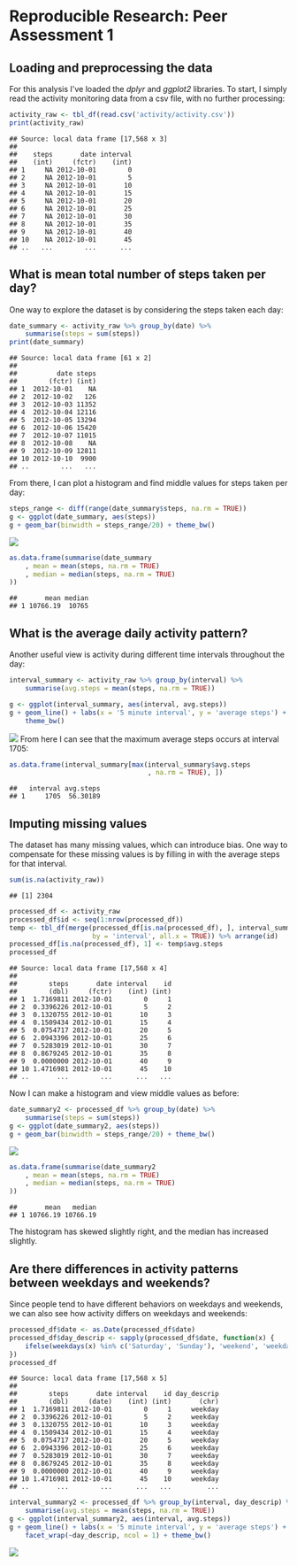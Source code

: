 # Reproducible Research: Peer Assessment 1



## Loading and preprocessing the data
For this analysis I've loaded the *dplyr* and *ggplot2* libraries. To start, I simply read the activity monitoring data from a csv file, with no further processing:

```r
activity_raw <- tbl_df(read.csv('activity/activity.csv'))
print(activity_raw)
```

```
## Source: local data frame [17,568 x 3]
## 
##    steps       date interval
##    (int)     (fctr)    (int)
## 1     NA 2012-10-01        0
## 2     NA 2012-10-01        5
## 3     NA 2012-10-01       10
## 4     NA 2012-10-01       15
## 5     NA 2012-10-01       20
## 6     NA 2012-10-01       25
## 7     NA 2012-10-01       30
## 8     NA 2012-10-01       35
## 9     NA 2012-10-01       40
## 10    NA 2012-10-01       45
## ..   ...        ...      ...
```

## What is mean total number of steps taken per day?
One way to explore the dataset is by considering the steps taken each day:

```r
date_summary <- activity_raw %>% group_by(date) %>% 
    summarise(steps = sum(steps))
print(date_summary)
```

```
## Source: local data frame [61 x 2]
## 
##          date steps
##        (fctr) (int)
## 1  2012-10-01    NA
## 2  2012-10-02   126
## 3  2012-10-03 11352
## 4  2012-10-04 12116
## 5  2012-10-05 13294
## 6  2012-10-06 15420
## 7  2012-10-07 11015
## 8  2012-10-08    NA
## 9  2012-10-09 12811
## 10 2012-10-10  9900
## ..        ...   ...
```
From there, I can plot a histogram and find middle values for steps taken per day:

```r
steps_range <- diff(range(date_summary$steps, na.rm = TRUE))
g <- ggplot(date_summary, aes(steps)) 
g + geom_bar(binwidth = steps_range/20) + theme_bw()
```

![](PA1_template_files/figure-html/unnamed-chunk-4-1.png) 

```r
as.data.frame(summarise(date_summary
    , mean = mean(steps, na.rm = TRUE)
    , median = median(steps, na.rm = TRUE) 
))
```

```
##       mean median
## 1 10766.19  10765
```

## What is the average daily activity pattern?
Another useful view is activity during different time intervals throughout the day:

```r
interval_summary <- activity_raw %>% group_by(interval) %>% 
    summarise(avg.steps = mean(steps, na.rm = TRUE))

g <- ggplot(interval_summary, aes(interval, avg.steps)) 
g + geom_line() + labs(x = '5 minute interval', y = 'average steps') +
    theme_bw()
```

![](PA1_template_files/figure-html/unnamed-chunk-6-1.png) 
From here I can see that the maximum average steps occurs at interval 1705:

```r
as.data.frame(interval_summary[max(interval_summary$avg.steps
                                   , na.rm = TRUE), ])
```

```
##   interval avg.steps
## 1     1705  56.30189
```


## Imputing missing values
The dataset has many missing values, which can introduce bias. One way to compensate for these missing values is by filling in with the average steps for that interval. 

```r
sum(is.na(activity_raw))
```

```
## [1] 2304
```

```r
processed_df <- activity_raw
processed_df$id <- seq(1:nrow(processed_df))
temp <- tbl_df(merge(processed_df[is.na(processed_df), ], interval_summary, 
                     by = 'interval', all.x = TRUE)) %>% arrange(id)
processed_df[is.na(processed_df), 1] <- temp$avg.steps
processed_df
```

```
## Source: local data frame [17,568 x 4]
## 
##        steps       date interval    id
##        (dbl)     (fctr)    (int) (int)
## 1  1.7169811 2012-10-01        0     1
## 2  0.3396226 2012-10-01        5     2
## 3  0.1320755 2012-10-01       10     3
## 4  0.1509434 2012-10-01       15     4
## 5  0.0754717 2012-10-01       20     5
## 6  2.0943396 2012-10-01       25     6
## 7  0.5283019 2012-10-01       30     7
## 8  0.8679245 2012-10-01       35     8
## 9  0.0000000 2012-10-01       40     9
## 10 1.4716981 2012-10-01       45    10
## ..       ...        ...      ...   ...
```
Now I can make a histogram and view middle values as before:

```r
date_summary2 <- processed_df %>% group_by(date) %>% 
    summarise(steps = sum(steps))
g <- ggplot(date_summary2, aes(steps))
g + geom_bar(binwidth = steps_range/20) + theme_bw()
```

![](PA1_template_files/figure-html/unnamed-chunk-10-1.png) 

```r
as.data.frame(summarise(date_summary2
    , mean = mean(steps, na.rm = TRUE)
    , median = median(steps, na.rm = TRUE) 
))
```

```
##       mean   median
## 1 10766.19 10766.19
```
The histogram has skewed slightly right, and the median has increased slightly. 

## Are there differences in activity patterns between weekdays and weekends?
Since people tend to have different behaviors on weekdays and weekends, we can also see how activity differs on weekdays and weekends:

```r
processed_df$date <- as.Date(processed_df$date)
processed_df$day_descrip <- sapply(processed_df$date, function(x) {
    ifelse(weekdays(x) %in% c('Saturday', 'Sunday'), 'weekend', 'weekday')
})
processed_df
```

```
## Source: local data frame [17,568 x 5]
## 
##        steps       date interval    id day_descrip
##        (dbl)     (date)    (int) (int)       (chr)
## 1  1.7169811 2012-10-01        0     1     weekday
## 2  0.3396226 2012-10-01        5     2     weekday
## 3  0.1320755 2012-10-01       10     3     weekday
## 4  0.1509434 2012-10-01       15     4     weekday
## 5  0.0754717 2012-10-01       20     5     weekday
## 6  2.0943396 2012-10-01       25     6     weekday
## 7  0.5283019 2012-10-01       30     7     weekday
## 8  0.8679245 2012-10-01       35     8     weekday
## 9  0.0000000 2012-10-01       40     9     weekday
## 10 1.4716981 2012-10-01       45    10     weekday
## ..       ...        ...      ...   ...         ...
```

```r
interval_summary2 <- processed_df %>% group_by(interval, day_descrip) %>% 
    summarise(avg.steps = mean(steps, na.rm = TRUE))
g <- ggplot(interval_summary2, aes(interval, avg.steps)) 
g + geom_line() + labs(x = '5 minute interval', y = 'average steps') +  
    facet_wrap(~day_descrip, ncol = 1) + theme_bw()
```

![](PA1_template_files/figure-html/unnamed-chunk-12-1.png) 
